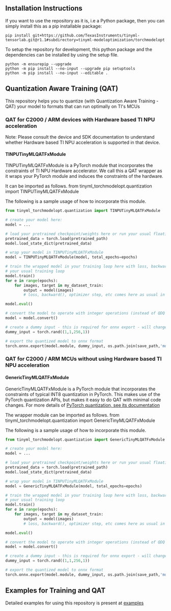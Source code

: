## Installation Instructions

If you want to use the repository as it is, i.e a Python package, then you can simply install this as a pip installable package:

```commandline
pip install git+https://github.com/TexasInstruments/tinyml-tensorlab.git@r1.1#subdirectory=tinyml-modeloptimization/torchmodelopt
```

To setup the repository for development, this python package and the dependencies can be installed by using the setup file.

```commandline
python -m ensurepip --upgrade
python -m pip install --no-input --upgrade pip setuptools
python -m pip install --no-input --editable .
```

## Quantization Aware Training (QAT)
This repository helps you to quantize (with Quantization Aware Training - QAT) your model to formats that can run optimally on TI's MCUs

### QAT for C2000 / ARM devices with Hardware based TI NPU acceleration
Note: Please consult the device and SDK documentation to understand whether Hardware based TI NPU acceleration is supported in that device. 

#### TINPUTinyMLQATFxModule 
TINPUTinyMLQATFxModule is a PyTorch module that incorporates the constraints of TI NPU Hardware accelerator. We call this a QAT wrapper as it wraps your PyTorch module and induces the constraints of the hardware.

It can be imported as follows.
from tinyml_torchmodelopt.quantization import TINPUTinyMLQATFxModule

The following is a sample usage of how to incorporate this module. 

```python
from tinyml_torchmodelopt.quantization import TINPUTinyMLQATFxModule

# create your model here:
model = ...

# load your pretrained checkpoint/weights here or run your usual floating-point training
pretrained_data = torch.load(pretrained_path)
model.load_state_dict(pretrained_data)

# wrap your model in TINPUTinyMLQATFxModule
model = TINPUTinyMLQATFxModule(model, total_epochs=epochs)

# train the wrapped model in your training loop here with loss, backward, optimizer, etc.
# your usual training loop
model.train()
for e in range(epochs):
    for images, target in my_dataset_train:
        output = model(images)
        # loss, backward(), optimizer step, etc comes here as usual in training

model.eval()

# convert the model to operate with integer operations (instead of QDQ FakeQuantize operations)
model = model.convert()

# create a dummy input - this is required for onnx export - will change depending on your model.
dummy_input = torch.rand((1,1,256,1))

# export the quantized model to onnx format
torch.onnx.export(model.module, dummy_input, os.path.join(save_path,'model_int8.onnx'), input_names=['input'])
```


### QAT for C2000 / ARM MCUs without using Hardware based TI NPU acceleration

#### GenericTinyMLQATFxModule 
GenericTinyMLQATFxModule is a PyTorch module that incorporates the constraints of typical INT8 quantization in PyTorch. This makes use of the PyTorch quantization APIs, but makes it easy to do QAT with minimal code changes. For more details of [PyTorch quantization, see its documentation](https://pytorch.org/docs/stable/quantization.html)

The wrapper module can be imported as follows.
from tinyml_torchmodelopt.quantization import GenericTinyMLQATFxModule

The following is a sample usage of how to incorporate this module. 

```python
from tinyml_torchmodelopt.quantization import GenericTinyMLQATFxModule

# create your model here:
model = ...

# load your pretrained checkpoint/weights here or run your usual floating-point training
pretrained_data = torch.load(pretrained_path)
model.load_state_dict(pretrained_data)

# wrap your model in TINPUTinyMLQATFxModule
model = GenericTinyMLQATFxModule(model, total_epochs=epochs)

# train the wrapped model in your training loop here with loss, backward, optimizer, etc.
# your usual training loop
model.train()
for e in range(epochs):
    for images, target in my_dataset_train:
        output = model(images)
        # loss, backward(), optimizer step, etc comes here as usual in training

model.eval()

# convert the model to operate with integer operations (instead of QDQ FakeQuantize operations)
model = model.convert()

# create a dummy input - this is required for onnx export - will change depending on your model.
dummy_input = torch.rand((1,1,256,1))

# export the quantized model to onnx format
torch.onnx.export(model.module, dummy_input, os.path.join(save_path,'model_int8.onnx'), input_names=['input'])
```


## Examples for Training and QAT
Detailed examples for using this repository is present at [examples](./examples/)
